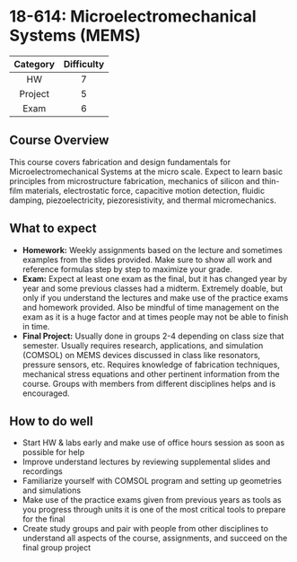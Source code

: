 # 18-614: Microelectromechanical Systems (MEMS)

| Category    | Difficulty |
|:-:          | :-:        |
| HW          | 7          |
| Project     | 5          |
| Exam        | 6          |

## Course Overview

This course covers fabrication and design fundamentals for Microelectromechanical Systems at the micro scale. Expect to learn basic principles from microstructure fabrication, mechanics of silicon and thin-film materials, electrostatic force, capacitive motion detection, fluidic damping, piezoelectricity, piezoresistivity, and thermal micromechanics. 

## What to expect

- **Homework:** Weekly assignments based on the lecture and sometimes examples from the slides provided. Make sure to show all work and reference formulas step by step to maximize your grade.
- **Exam:** Expect at least one exam as the final, but it has changed year by year and some previous classes had a midterm. Extremely doable, but only if you understand the lectures and make use of the practice exams and homework provided. Also be mindful of time management on the exam as it is a huge factor and at times people may not be able to finish in time.
- **Final Project:** Usually done in groups 2-4 depending on class size that semester. Usually requires research, applications, and simulation (COMSOL) on MEMS devices discussed in class like resonators, pressure sensors, etc. Requires knowledge of fabrication techniques, mechanical stress equations and other pertinent information from the course. Groups with members from different disciplines helps and is encouraged.

## How to do well

- Start HW & labs early and make use of office hours session as soon as possible for help
- Improve understand lectures by reviewing supplemental slides and recordings
- Familiarize yourself with COMSOL program and setting up geometries and simulations 
- Make use of the practice exams given from previous years as tools as you progress through units it is one of the most critical tools to prepare for the final
- Create study groups and pair with people from other disciplines to understand all aspects of the course, assignments, and succeed on the final group project
